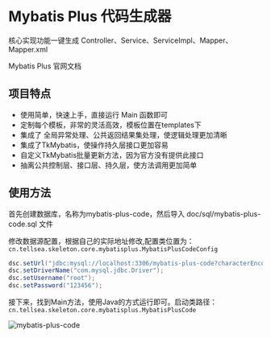 # Mybatis Plus 代码生成器

核心实现功能一键生成 Controller、Service、ServiceImpl、Mapper、Mapper.xml

Mybatis Plus 官网文档

## 项目特点

- 使用简单，快速上手，直接运行 Main 函数即可
- 定制每个模板，非常的灵活高效，模板位置在templates下
- 集成了 全局异常处理、公共返回结果集处理，使逻辑处理更加清晰
- 集成了TkMybatis，使操作持久层接口更加容易
- 自定义TkMybatis批量更新方法，因为官方没有提供此接口
- 抽离公共控制层、接口层、持久层，使方法调用更加简单

## 使用方法

首先创建数据库，名称为mybatis-plus-code，然后导入 doc/sql/mybatis-plus-code.sql 文件

修改数据源配置，根据自己的实际地址修改,配置类位置为：`cn.tellsea.skeleton.core.mybatisplus.MybatisPlusCodeConfig`

```java
dsc.setUrl("jdbc:mysql://localhost:3306/mybatis-plus-code?characterEncoding=utf8");
dsc.setDriverName("com.mysql.jdbc.Driver");
dsc.setUsername("root");
dsc.setPassword("123456");
```

接下来，找到Main方法，使用Java的方式运行即可。启动类路径：`cn.tellsea.skeleton.core.mybatisplus.MybatisPlusCode`

![mybatis-plus-code](https://github.com/Tellsea/mybatis-plus-code/blob/master/doc/images/mybatis-plus-code.gif)
